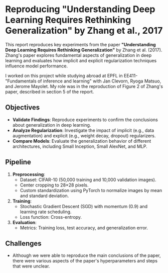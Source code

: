 # Reproducing "Understanding Deep Learning Requires Rethinking Generalization" by Zhang et al., 2017

This report reproduces key experiments from the paper **"Understanding Deep Learning Requires Rethinking Generalization"** by Zhang et al. (2017). Zhang's paper explores fundamental aspects of generalization in deep learning and evaluates how implicit and explicit regularization techniques influence model performance.

I worked on this project while studying abroad at EPFL in EE411-"Fundamentals of inference and learning" with Jan Clevorn, Ryoga Matsuo, and Jerome Mayolet. My role was in the reproduction of Figure 2 of Zhang's paper, described in section 5 of the report.

## Objectives

- **Validate Findings**: Reproduce experiments to confirm the conclusions about generalization in deep learning.
- **Analyze Regularization**: Investigate the impact of implicit (e.g., data augmentation) and explicit (e.g., weight decay, dropout) regularizers.
- **Compare Models**: Evaluate the generalization behavior of different architectures, including Small Inception, Small AlexNet, and MLP.

## Pipeline

1. **Preprocessing**:
   - Dataset: CIFAR-10 (50,000 training and 10,000 validation images).
   - Center cropping to 28×28 pixels.
   - Custom standardization using PyTorch to normalize images by mean and standard deviation.
2. **Training**:
   - Stochastic Gradient Descent (SGD) with momentum (0.9) and learning rate scheduling.
   - Loss function: Cross-entropy.
3. **Evaluation**:
   - Metrics: Training loss, test accuracy, and generalization error.

## Challenges

- Although we were able to reproduce the main conclusions of the paper, there were various aspects of the paper's hyperparameters and steps that were unclear.



